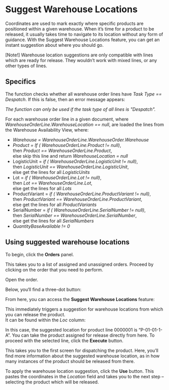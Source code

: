 # Suggest Warehouse Locations

Coordinates are used to mark exactly where specific products are positioned within a given warehouse. When it’s time for a product to be released, it usually takes time to navigate to its location without any form of guidance. With the Suggest Warehouse Locations feature, you can get an instant suggestion about where you should go. 


[Note!]
Warehouse location suggestions are only compatible with lines which are ready for release. They wouldn’t work with mixed lines, or any other types of lines.

## Specifics

The function checks whether all warehouse order lines have _Task Type == Despatch_. If this is false, then an error message appears:

_The function can only be used if the task type of all lines is "Despatch"._

For each warehouse order line in a given document, where _WarehouseOrderLine.WarehouseLocation == null_, are loaded the lines from the Warehouse Availability View, where:

- _Warehouse = WarehouseOrderLine.WarehouseOrder.Warehouse_
- _Product = If ( WarehouseOrderLine.Product != null)_, <br />
           then _Product == WarehouseOrderLine.Product_, <br />
           else skip this line and return _WarehouseLocation = null_ <br />
- LogisticUnit = _if ( WarehouseOrderLine.LogisticUnit != null)_, <br />
           then _LogisticUnit == WarehouseOrderLine.LogisticUnit_, <br />
           else get the lines for all _LogisticUnits_ <br />
- Lot = _if ( WarehouseOrderLine.Lot != null)_, <br />
           then _Lot == WarehouseOrderLine.Lot_, <br />
           else get the lines for all _Lots_ <br />
- ProductVariant = _if ( WarehouseOrderLine.ProductVariant != null)_, <br />
           then _ProductVariant == WarehouseOrderLine.ProductVariant_, <br />
           else get the lines for all _ProductVariants_ <br />
- SerialNumber = _if ( WarehouseOrderLine.SerialNumber != null)_, <br />
           then _SerialNumber == WarehouseOrderLine.SerialNumber_, <br />
           else get the lines for all _SerialNumbers_ <br />
- _QuantityBaseAvailable != 0_ 

## Using suggested warehouse locations

To begin, click the **Orders** panel.
 
This takes you to a list of assigned and unassigned orders. 
Proceed by clicking on the order that you need to perform.
 
Open the order.
 
Below, you‘ll find a three-dot button:
 
From here, you can access the **Suggest Warehouse Locations** feature:
 
This immediately triggers a suggestion for warehouse locations from which you can release the product. <br /> It can be found within the _Loc_ column:
 
In this case, the suggested location for product line 0000001 is “P-01-01-1-A”. You can take the product assigned for release directly from here.
To proceed with the selected line, click the **Execute** button.
 
This takes you to the first screen for dispatching the product. Here, you’ll find more information about the suggested warehouse location, as in how many instances of the product should be released from there.
 
To apply the warehouse location suggestion, click the **Use** button. 
This pastes the coordinates in the _Location_ field and takes you to the next step – selecting the product which will be released.
 


